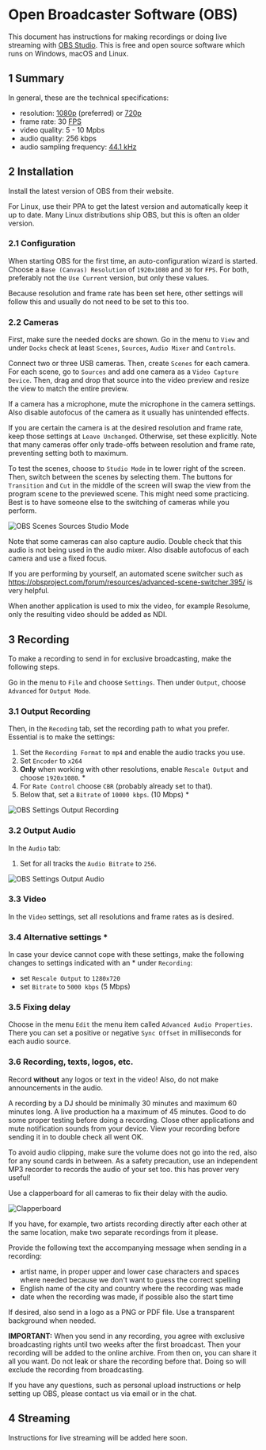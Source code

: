 # Open Broadcaster Software (OBS)

This document has instructions for making recordings or doing live streaming
with [OBS Studio](https://obsproject.com/). This is free and open source
software which runs on Windows, macOS and Linux.

## 1 Summary

In general, these are the technical specifications:
- resolution: [1080p](https://en.wikipedia.org/wiki/1080p) (preferred) or
[720p](https://en.wikipedia.org/wiki/720p)
- frame rate: 30 [FPS](https://en.wikipedia.org/wiki/Frame_rate)
- video quality: 5 - 10 Mpbs
- audio quality: 256 kbps
- audio sampling frequency: [44.1 kHz](https://en.wikipedia.org/wiki/44,100_Hz)

## 2 Installation

Install the latest version of OBS from their website.

For Linux, use their PPA to get the latest version and automatically keep it up
to date. Many Linux distributions ship OBS, but this is often an older version.

### 2.1 Configuration

When starting OBS for the first time, an auto-configuration wizard is started.
Choose a `Base (Canvas) Resolution` of `1920x1080` and `30` for `FPS`. For both,
preferably not the `Use Current` version, but only these values.

Because resolution and frame rate has been set here, other settings will follow
this and usually do not need to be set to this too.

### 2.2 Cameras

First, make sure the needed docks are shown. Go in the menu to `View` and under
`Docks` check at least `Scenes`, `Sources`, `Audio Mixer` and `Controls`.

Connect two or three USB cameras. Then, create `Scenes` for each camera. For
each scene, go to `Sources` and add one camera as a `Video Capture Device`.
Then, drag and drop that source into the video preview and resize the view to
match the entire preview.

If a camera has a microphone, mute the microphone in the camera settings. Also
disable autofocus of the camera as it usually has unintended effects.

If you are certain the camera is at the desired resolution and frame rate, keep
those settings at `Leave Unchanged`. Otherwise, set these explicitly. Note that
many cameras offer only trade-offs between resolution and frame rate, preventing
setting both to maximum.

To test the scenes, choose to `Studio Mode` in te lower right of the screen.
Then, switch between the scenes by selecting them. The buttons for `Transition`
and `Cut` in the middle of the screen will swap the view from the program
scene to the previewed scene. This might need some practicing. Best is to have
someone else to the switching of cameras while you perform.

![OBS Scenes Sources Studio Mode](images/obs-scenes-sources-studio-mode.png)

Note that some cameras can also capture audio. Double check that this audio is
not being used in the audio mixer. Also disable autofocus of each camera and
use a fixed focus.

If you are performing by yourself, an automated scene switcher such as
https://obsproject.com/forum/resources/advanced-scene-switcher.395/ is very
helpful.

When another application is used to mix the video, for example Resolume, only
the resulting video should be added as NDI.

## 3 Recording

To make a recording to send in for exclusive broadcasting, make the following
steps.

Go in the menu to `File` and choose `Settings`. Then under `Output`, choose
`Advanced` for `Output Mode`.

### 3.1 Output Recording

Then, in the `Recoding` tab, set the recording path to what you prefer.
Essential is to make the settings:
1. Set the `Recording Format` to `mp4` and enable the audio tracks you use.
2. Set `Encoder` to `x264`
3. **Only** when working with other resolutions, enable `Rescale Output` and
choose `1920x1080`. *
4. For `Rate Control` choose `CBR` (probably already set to that).
5. Below that, set a `Bitrate` of `10000 kbps`. (10 Mbps) *

![OBS Settings Output Recording](images/obs-settings-output-recording.png)

### 3.2 Output Audio

In the `Audio` tab:
1. Set for all tracks the `Audio Bitrate` to `256`.

![OBS Settings Output Audio](images/obs-settings-output-audio.png)

### 3.3 Video

In the `Video` settings, set all resolutions and frame rates as is desired.

### 3.4 Alternative settings *

In case your device cannot cope with these settings, make the following changes
to settings indicated with an * under `Recording`:
* set `Rescale Output` to `1280x720`
* set `Bitrate` to `5000 kbps` (5 Mbps)

### 3.5 Fixing delay

Choose in the menu `Edit` the menu item called `Advanced Audio Properties`.
There you can set a positive or negative `Sync Offset` in milliseconds for each
audio source.

### 3.6 Recording, texts, logos, etc.

Record **without** any logos or text in the video! Also, do not make
announcements in the audio.

A recording by a DJ should be minimally 30 minutes and maximum 60 minutes long.
A live production ha a maximum of 45 minutes. Good to do some proper testing
before doing a recording. Close other applications and mute notification sounds
from your device. View your recording before sending it in to double check all
went OK.

To avoid audio clipping, make sure the volume does not go into the red, also for
any sound cards in between. As a safety precaution, use an independent MP3
recorder to records the audio of your set too. this has prover very useful!

Use a clapperboard for all cameras to fix their delay with the audio.

![Clapperboard](https://upload.wikimedia.org/wikipedia/commons/thumb/c/cb/ClapperboardColor.svg/573px-ClapperboardColor.svg.png)

If you have, for example, two artists recording directly after each other at the
same location, make two separate recordings from it please.

Provide the following text the accompanying message when sending in a recording:
* artist name, in proper upper and lower case characters and spaces where needed
because we don't want to guess the correct spelling
* English name of the city and country where the recording was made
* date when the recording was made, if possible also the start time

If desired, also send in a logo as a PNG or PDF file. Use a transparent
background when needed.

**IMPORTANT:** When you send in any recording, you agree with exclusive
broadcasting rights until two weeks after the first broadcast. Then your
recording will be added to the online archive. From then on, you can share it
all you want. Do not leak or share the recording before that. Doing so will
exclude the recording from broadcasting.

If you have any questions, such as personal upload instructions or help setting
up OBS, please contact us via email or in the chat.

## 4 Streaming

Instructions for live streaming will be added here soon.
